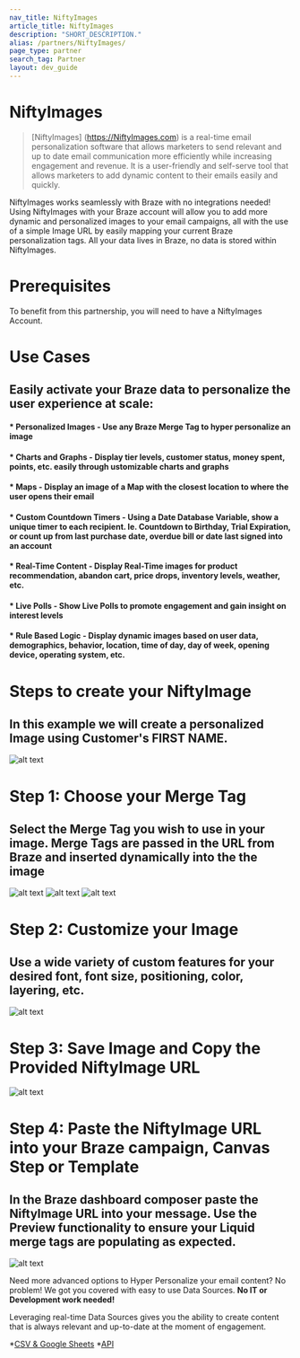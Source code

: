 ```yaml
---
nav_title: NiftyImages
article_title: NiftyImages
description: "SHORT_DESCRIPTION."
alias: /partners/NiftyImages/
page_type: partner
search_tag: Partner
layout: dev_guide
---
```


# NiftyImages

> [NiftyImages] (https://NiftyImages.com) is a real-time email personalization software that allows marketers to send relevant and up to date email communication more efficiently while increasing engagement and revenue. It is a user-friendly and self-serve tool that allows marketers to add dynamic content to their emails easily and quickly.

NiftyImages works seamlessly with Braze with no integrations needed!  Using NiftyImages with your Braze account will allow you to add more dynamic and personalized images to your email campaigns, all with the use of a simple Image URL by easily mapping your current Braze personalization tags.  All your data lives in Braze, no data is stored within NiftyImages.

# Prerequisites

To benefit from this partnership, you will need to have a NiftyImages Account.

# Use Cases

## Easily activate your Braze data to personalize the user experience at scale:

#### * Personalized Images - Use any Braze Merge Tag to hyper personalize an image
#### * Charts and Graphs - Display tier levels, customer status, money spent, points, etc. easily through ustomizable charts and graphs
#### * Maps - Display an image of a Map with the closest location to where the user opens their email
#### * Custom Countdown Timers - Using a Date Database Variable, show a unique timer to each recipient.  Ie. Countdown to Birthday, Trial Expiration, or count up from last purchase date, overdue bill or date last signed into an account
#### * Real-Time Content - Display Real-Time images for product recommendation, abandon cart, price drops, inventory levels, weather, etc.
#### * Live Polls - Show Live Polls to promote engagement and gain insight on interest levels
#### * Rule Based Logic - Display dynamic images based on user data, demographics, behavior, location, time of day, day of week, opening device, operating system, etc.

# Steps to create your NiftyImage
## In this example we will create a personalized Image using Customer's FIRST NAME. 

![alt text](<braze image-2.png>)

# Step 1: Choose your Merge Tag
## Select the Merge Tag you wish to use in your image.  Merge Tags are passed in the URL from Braze and inserted dynamically into the the image

![alt text](<step 1-1.png>)
![alt text](<Step 2-1.png>)
![alt text](<step 3-2.png>)

# Step 2: Customize your Image
## Use a wide variety of custom features for your desired font, font size, positioning, color, layering, etc.  

![alt text](<custom name options-1.png>)

# Step 3: Save Image and Copy the Provided NiftyImage URL

![alt text](studiopreview-1.png)

# Step 4: Paste the NiftyImage URL into your Braze campaign, Canvas Step or Template
## In the Braze dashboard composer paste the NiftyImage URL into your message. Use the Preview functionality to ensure your Liquid merge tags are populating as expected. 

![alt text](<Braze Paste Image-1.png>)

Need more advanced options to Hyper Personalize your email content?  No problem!  We got you covered with easy to use Data Sources.  **No IT or Development work needed!**

Leveraging real-time Data Sources gives you the ability to create content that is always relevant and up-to-date at the moment of engagement.

*[CSV & Google Sheets](https://blog.niftyimages.com/2022/01/31/data-sources-csvs-2-0/)
*[API](https://blog.niftyimages.com/2018/10/02/data-sources-real-time-images-using-any-api/)
